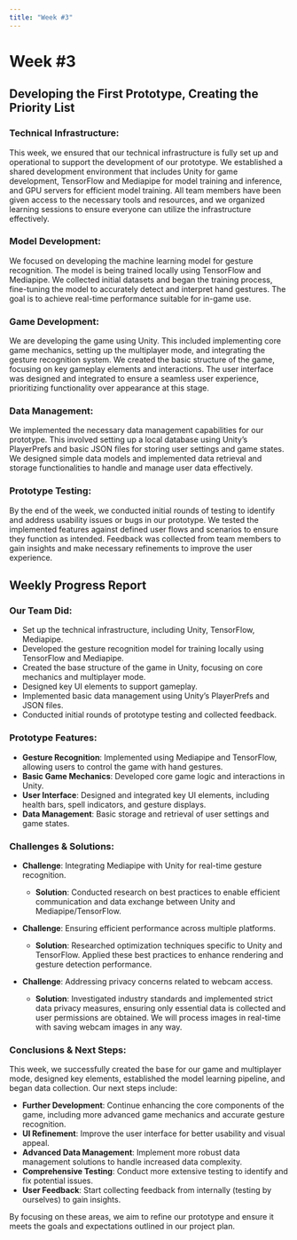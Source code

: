 ```yaml
---
title: "Week #3"
---
```


# **Week #3**

## **Developing the First Prototype, Creating the Priority List**

### **Technical Infrastructure:**

This week, we ensured that our technical infrastructure is fully set up and operational to support the development of our prototype. We established a shared development environment that includes Unity for game development, TensorFlow and Mediapipe for model training and inference, and GPU servers for efficient model training. All team members have been given access to the necessary tools and resources, and we organized learning sessions to ensure everyone can utilize the infrastructure effectively.

### **Model Development:**

We focused on developing the machine learning model for gesture recognition. The model is being trained locally using TensorFlow and Mediapipe. We collected initial datasets and began the training process, fine-tuning the model to accurately detect and interpret hand gestures. The goal is to achieve real-time performance suitable for in-game use.

### **Game Development:**

We are developing the game using Unity. This included implementing core game mechanics, setting up the multiplayer mode, and integrating the gesture recognition system. We created the basic structure of the game, focusing on key gameplay elements and interactions. The user interface was designed and integrated to ensure a seamless user experience, prioritizing functionality over appearance at this stage.

### **Data Management:**

We implemented the necessary data management capabilities for our prototype. This involved setting up a local database using Unity’s PlayerPrefs and basic JSON files for storing user settings and game states. We designed simple data models and implemented data retrieval and storage functionalities to handle and manage user data effectively.

### **Prototype Testing:**

By the end of the week, we conducted initial rounds of testing to identify and address usability issues or bugs in our prototype. We tested the implemented features against defined user flows and scenarios to ensure they function as intended. Feedback was collected from team members to gain insights and make necessary refinements to improve the user experience.

## **Weekly Progress Report**

### **Our Team Did:**

- Set up the technical infrastructure, including Unity, TensorFlow, Mediapipe.
- Developed the gesture recognition model for training locally using TensorFlow and Mediapipe.
- Created the base structure of the game in Unity, focusing on core mechanics and multiplayer mode.
- Designed key UI elements to support gameplay.
- Implemented basic data management using Unity’s PlayerPrefs and JSON files.
- Conducted initial rounds of prototype testing and collected feedback.

### **Prototype Features:**

- **Gesture Recognition**: Implemented using Mediapipe and TensorFlow, allowing users to control the game with hand gestures.
- **Basic Game Mechanics**: Developed core game logic and interactions in Unity.
- **User Interface**: Designed and integrated key UI elements, including health bars, spell indicators, and gesture displays.
- **Data Management**: Basic storage and retrieval of user settings and game states.

### **Challenges & Solutions:**

- **Challenge**: Integrating Mediapipe with Unity for real-time gesture recognition.
  - **Solution**: Conducted research on best practices to enable efficient communication and data exchange between Unity and Mediapipe/TensorFlow.

- **Challenge**: Ensuring efficient performance across multiple platforms.
  - **Solution**: Researched optimization techniques specific to Unity and TensorFlow. Applied these best practices to enhance rendering and gesture detection performance.

- **Challenge**: Addressing privacy concerns related to webcam access.
  - **Solution**: Investigated industry standards and implemented strict data privacy measures, ensuring only essential data is collected and user permissions are obtained. We will process images in real-time with saving webcam images in any way.

### **Conclusions & Next Steps:**

This week, we successfully created the base for our game and multiplayer mode, designed key elements, established the model learning pipeline, and began data collection. Our next steps include:

- **Further Development**: Continue enhancing the core components of the game, including more advanced game mechanics and accurate gesture recognition.
- **UI Refinement**: Improve the user interface for better usability and visual appeal.
- **Advanced Data Management**: Implement more robust data management solutions to handle increased data complexity.
- **Comprehensive Testing**: Conduct more extensive testing to identify and fix potential issues.
- **User Feedback**: Start collecting feedback from internally (testing by ourselves) to gain insights.

By focusing on these areas, we aim to refine our prototype and ensure it meets the goals and expectations outlined in our project plan.